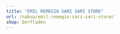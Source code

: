 ```yaml
---
title: "EMIL REMEGIO SARI SARI STORE"
url: /nabua/emil-remegio-sari-sari-store/
shop: Dorfladen
---
```

